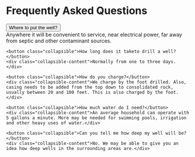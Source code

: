 <script src="{{ '/js/collapsible.js?v=' | append: site.github.build_revision | relative_url }}"></script>


<h1>Frequently Asked Questions</h1>

<div class="collapsible-list">
    <button class="collapsible">Where to put the well?</button>
    <div class="collapsible-content">Anywhere it will be convenient to service, near electrical power, far away from septic and other contaminant sources.</div>

    <button class="collapsible">How long does it taketo drill a well?</button>
    <div class="collapsible-content">Normally from one to three days.</div>

    <button class="collapsible">How do you charge?</button>
    <div class="collapsible-content">We charge by the foot drilled. Also, casing needs to be added from the top down to consolidated rock, usually between 20 and 100 feet. This is also charged by the foot.</div>

    <button class="collapsible">How much water do I need?</button>
    <div class="collapsible-content">An average household can operate with 5 gallons a minute. More may be needed for swimming pools, irrigation and other heavy uses of water.</div>

    <button class="collapsible">Can you tell me how deep my well will be?</button>
    <div class="collapsible-content">No. We may be able to give you an idea how deep wells in the surrounding areas are.</div>
</div>